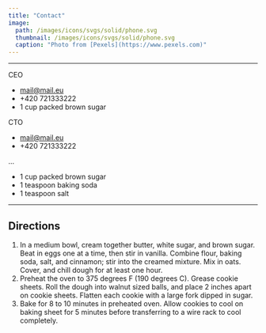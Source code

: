 ```yaml
---
title: "Contact"
image: 
  path: /images/icons/svgs/solid/phone.svg
  thumbnail: /images/icons/svgs/solid/phone.svg
  caption: "Photo from [Pexels](https://www.pexels.com)"
---
```


***
CEO
* mail@mail.eu
* +420 721333222
* 1 cup packed brown sugar

CTO
* mail@mail.eu
* +420 721333222

...
* 1 cup packed brown sugar
* 1 teaspoon baking soda
* 1 teaspoon salt
***

## Directions

1. In a medium bowl, cream together butter, white sugar, and brown sugar. Beat in eggs one at a time, then stir in vanilla. Combine flour, baking soda, salt, and cinnamon; stir into the creamed mixture. Mix in oats. Cover, and chill dough for at least one hour.
2. Preheat the oven to 375 degrees F (190 degrees C). Grease cookie sheets. Roll the dough into walnut sized balls, and place 2 inches apart on cookie sheets. Flatten each cookie with a large fork dipped in sugar.
3. Bake for 8 to 10 minutes in preheated oven. Allow cookies to cool on baking sheet for 5 minutes before transferring to a wire rack to cool completely.
